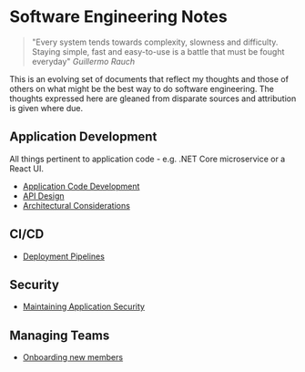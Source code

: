 # Software Engineering Notes

>"Every system tends towards complexity, slowness and difficulty. Staying simple, fast and easy-to-use is a battle that must be fought everyday" *Guillermo Rauch*

This is an evolving set of documents that reflect my thoughts and those of others on what might be the best way to do software engineering. The thoughts expressed here are gleaned from disparate sources and attribution is given where due.


## Application Development

All things pertinent to application code - e.g. .NET Core microservice or a React UI.

* [Application Code Development](application_code_development.md)
* [API Design](api_design.md)
* [Architectural Considerations](architectural_considerations.md)

## CI/CD

* [Deployment Pipelines](deployment-pipelines.md)

## Security

* [Maintaining Application Security](./application-security.md)


## Managing Teams

* [Onboarding new members](./onboarding.md)
